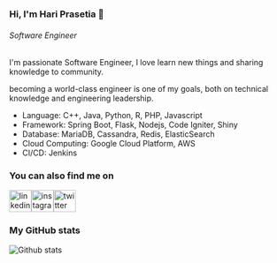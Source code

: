 ### Hi, I'm Hari Prasetia 👋
###### *Software Engineer*

I'm passionate Software Engineer, I love learn new things and sharing knowledge to community. 

becoming a world-class engineer is one of my goals, both on technical knowledge and engineering leadership.

* Language: C++, Java, Python, R, PHP, Javascript
* Framework: Spring Boot, Flask, Nodejs, Code Igniter, Shiny
* Database: MariaDB, Cassandra, Redis, ElasticSearch
* Cloud Computing: Google Cloud Platform, AWS
* CI/CD: Jenkins

### You can also find me on
[<img src='https://cdn.jsdelivr.net/npm/simple-icons@3.0.1/icons/linkedin.svg' alt='linkedin' height='40'>](https://www.linkedin.com/in/hari-prasetia-813729153/)[<img src='https://cdn.jsdelivr.net/npm/simple-icons@3.0.1/icons/instagram.svg' alt='instagram' height='40'>](https://www.instagram.com/hariprstya/)[<img src='https://cdn.jsdelivr.net/npm/simple-icons@3.0.1/icons/twitter.svg' alt='twitter' height='40'>](https://twitter.com/hariprasetia_)  
<!---
[<img src='https://cdn.jsdelivr.net/npm/simple-icons@3.0.1/icons/icloud.svg' alt='website' height='40'>](https://hariprasetia.github.io/) 
--->

### My GitHub stats
![Github stats](https://github-readme-stats.vercel.app/api?username=hariprasetia&show_icons=true)

<!---
- 🔭 I’m working as Software Engineer @ [Kisel Group] (http://kiselindonesia.com/)
- 🌱 I’m currently learning Flutter
- 👯 I’m looking to collaborate on ...
- 🤔 I’m looking for help with ...
- 💬 Ask me about ...
- 📫 Reach me: twitter [@hariprasetia_] (https://twitter.com/hariprasetia_)
- 😄 Pronouns: ...
- ⚡ Fun fact: ...
<!---
